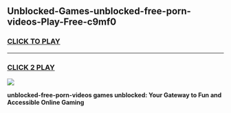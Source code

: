 
## Unblocked-Games-unblocked-free-porn-videos-Play-Free-c9mf0
<h3>
<a href="https://premium76.site?title=unblocked-free-porn-videos&ref=19M">CLICK TO PLAY</a></h3>
<hr>

<h3>
<a href="https://premium76.site?title=unblocked-free-porn-videos&ref=19M">CLICK 2 PLAY</a>
  
</h3>

<a href="https://premium76.site?title=unblocked-free-porn-videos&ref=19M"><img src="https://clearcache.store/games.png"></a>


**unblocked-free-porn-videos games unblocked: Your Gateway to Fun and Accessible Online Gaming**
